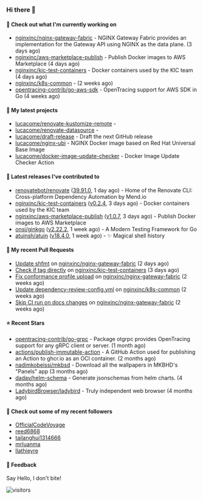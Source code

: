 ### Hi there 👋

#### 👷 Check out what I'm currently working on

- [nginxinc/nginx-gateway-fabric](https://github.com/nginxinc/nginx-gateway-fabric) - NGINX Gateway Fabric provides an implementation for the Gateway API using NGINX as the data plane. (3 days ago)
- [nginxinc/aws-marketplace-publish](https://github.com/nginxinc/aws-marketplace-publish) - Publish Docker images to AWS Marketplace (4 days ago)
- [nginxinc/kic-test-containers](https://github.com/nginxinc/kic-test-containers) - Docker containers used by the KIC team (4 days ago)
- [nginxinc/k8s-common](https://github.com/nginxinc/k8s-common) -  (2 weeks ago)
- [opentracing-contrib/go-aws-sdk](https://github.com/opentracing-contrib/go-aws-sdk) - OpenTracing support for AWS SDK in Go (4 weeks ago)

#### 🌱 My latest projects

- [lucacome/renovate-kustomize-remote](https://github.com/lucacome/renovate-kustomize-remote) - 
- [lucacome/renovate-datasource](https://github.com/lucacome/renovate-datasource) - 
- [lucacome/draft-release](https://github.com/lucacome/draft-release) - Draft the next GitHub release
- [lucacome/nginx-ubi](https://github.com/lucacome/nginx-ubi) - NGINX Docker image based on Red Hat Universal Base Image
- [lucacome/docker-image-update-checker](https://github.com/lucacome/docker-image-update-checker) - Docker Image Update Checker Action

#### 🔭 Latest releases I've contributed to

- [renovatebot/renovate](https://github.com/renovatebot/renovate) ([39.91.0](https://github.com/renovatebot/renovate/releases/tag/39.91.0), 1 day ago) - Home of the Renovate CLI: Cross-platform Dependency Automation by Mend.io
- [nginxinc/kic-test-containers](https://github.com/nginxinc/kic-test-containers) ([v0.2.4](https://github.com/nginxinc/kic-test-containers/releases/tag/v0.2.4), 3 days ago) - Docker containers used by the KIC team
- [nginxinc/aws-marketplace-publish](https://github.com/nginxinc/aws-marketplace-publish) ([v1.0.7](https://github.com/nginxinc/aws-marketplace-publish/releases/tag/v1.0.7), 3 days ago) - Publish Docker images to AWS Marketplace
- [onsi/ginkgo](https://github.com/onsi/ginkgo) ([v2.22.2](https://github.com/onsi/ginkgo/releases/tag/v2.22.2), 1 week ago) - A Modern Testing Framework for Go
- [atuinsh/atuin](https://github.com/atuinsh/atuin) ([v18.4.0](https://github.com/atuinsh/atuin/releases/tag/v18.4.0), 1 week ago) - ✨ Magical shell history

#### 🔨 My recent Pull Requests

- [Update shfmt](https://github.com/nginxinc/nginx-gateway-fabric/pull/2974) on [nginxinc/nginx-gateway-fabric](https://github.com/nginxinc/nginx-gateway-fabric) (2 days ago)
- [Check if tag directly](https://github.com/nginxinc/kic-test-containers/pull/127) on [nginxinc/kic-test-containers](https://github.com/nginxinc/kic-test-containers) (3 days ago)
- [Fix conformance profile upload](https://github.com/nginxinc/nginx-gateway-fabric/pull/2932) on [nginxinc/nginx-gateway-fabric](https://github.com/nginxinc/nginx-gateway-fabric) (2 weeks ago)
- [Update dependency-review-config.yml](https://github.com/nginxinc/k8s-common/pull/55) on [nginxinc/k8s-common](https://github.com/nginxinc/k8s-common) (2 weeks ago)
- [Skip CI run on docs changes](https://github.com/nginxinc/nginx-gateway-fabric/pull/2931) on [nginxinc/nginx-gateway-fabric](https://github.com/nginxinc/nginx-gateway-fabric) (2 weeks ago)

#### ⭐ Recent Stars

- [opentracing-contrib/go-grpc](https://github.com/opentracing-contrib/go-grpc) - Package otgrpc provides OpenTracing support for any gRPC client or server. (1 month ago)
- [actions/publish-immutable-action](https://github.com/actions/publish-immutable-action) - A GitHub Action used for publishing an Action to ghcr.io as an OCI container.  (2 months ago)
- [nadimkobeissi/mkbsd](https://github.com/nadimkobeissi/mkbsd) - Download all the wallpapers in MKBHD&#39;s &#34;Panels&#34; app (3 months ago)
- [dadav/helm-schema](https://github.com/dadav/helm-schema) - Generate jsonschemas from helm charts. (4 months ago)
- [LadybirdBrowser/ladybird](https://github.com/LadybirdBrowser/ladybird) - Truly independent web browser (4 months ago)

#### 👯 Check out some of my recent followers

- [OfficialCodeVoyage](https://github.com/OfficialCodeVoyage)
- [reed6868](https://github.com/reed6868)
- [tailanghui1314666](https://github.com/tailanghui1314666)
- [mrluanma](https://github.com/mrluanma)
- [llathieyre](https://github.com/llathieyre)

#### 💬 Feedback

Say Hello, I don't bite!

![visitors](https://visitor-badge.laobi.icu/badge?page_id=lucacome.visitor-badge)
#
